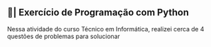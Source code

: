 ## 📑| Exercício de Programação com Python

  Nessa atividade do curso Técnico em Informática, realizei cerca de 4 questões de problemas para solucionar
  

